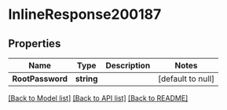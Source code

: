 # InlineResponse200187

## Properties
Name | Type | Description | Notes
------------ | ------------- | ------------- | -------------
**RootPassword** | **string** |  | [default to null]

[[Back to Model list]](../README.md#documentation-for-models) [[Back to API list]](../README.md#documentation-for-api-endpoints) [[Back to README]](../README.md)

